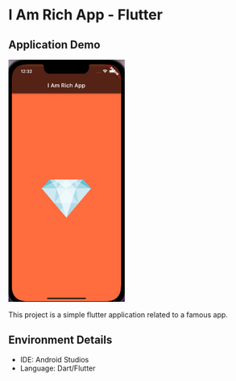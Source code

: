 # I Am Rich App - Flutter

## Application Demo

![alt text](images/application_demo.gif)

This project is a simple flutter application related to a famous app. 

## Environment Details
- IDE: Android Studios
- Language: Dart/Flutter
